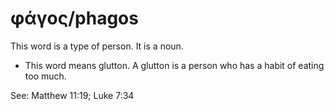 # φάγος/phagos
This word is a type of person. It is a noun.
* This word means glutton. A glutton is a person who has a habit of eating too much.

See: Matthew 11:19; Luke 7:34
